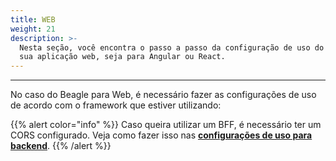 ```yaml
---
title: WEB
weight: 21
description: >-
  Nesta seção, você encontra o passo a passo da configuração de uso do Beagle na
  sua aplicação web, seja para Angular ou React.
---
```


---

No caso do Beagle para Web, é necessário fazer as configurações de uso de acordo com o framework que estiver utilizando:

{{% alert color="info" %}}
Caso queira utilizar um BFF, é necessário ter um CORS configurado. Veja como fazer isso nas [**configurações de uso para backend**](/pt/get-started/using-beagle/backend#cors).
{{% /alert %}}
